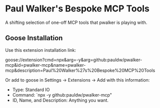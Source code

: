 # Paul Walker's Bespoke MCP Tools

A shifting selection of one-off MCP tools that pwalker is playing with.

## Goose Installation

Use this extension installation link:

goose://extension?cmd=npx&arg=-y&arg=github:pauldw/pwalker-mcp&id=pwalker-mcp&name=pwalker-mcp&description=Paul%20Walker%27s%20Bespoke%20MCP%20Tools

Or add to goose in Settings -> Extensions -> Add with this information:

- Type: Standard IO
- Command: `npx -y github:pauldw/pwalker-mcp"
- ID, Name, and Description: Anything you want.
